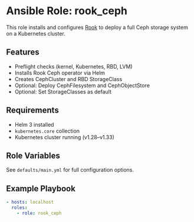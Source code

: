 # Ansible Role: rook_ceph

This role installs and configures [Rook](https://rook.io) to deploy a full Ceph storage system on a Kubernetes cluster.

## Features

- Preflight checks (kernel, Kubernetes, RBD, LVM)
- Installs Rook Ceph operator via Helm
- Creates CephCluster and RBD StorageClass
- Optional: Deploy CephFilesystem and CephObjectStore
- Optional: Set StorageClasses as default

## Requirements

- Helm 3 installed
- `kubernetes.core` collection
- Kubernetes cluster running (v1.28–v1.33)

## Role Variables

See `defaults/main.yml` for full configuration options.

## Example Playbook

```yaml
- hosts: localhost
  roles:
    - role: rook_ceph

